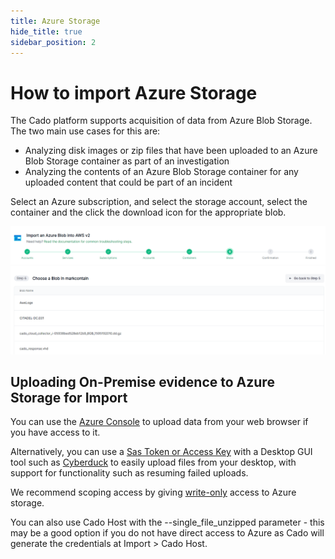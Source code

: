 ```yaml
---
title: Azure Storage
hide_title: true
sidebar_position: 2
---
```


# How to import Azure Storage

The Cado platform supports acquisition of data from Azure Blob Storage. The two main use cases for this are:

* Analyzing disk images or zip files that have been uploaded to an Azure Blob Storage container as part of an investigation
* Analyzing the contents of an Azure Blob Storage container for any uploaded content that could be part of an incident

Select an Azure subscription, and select the storage account, select the container and the click the download icon for the appropriate blob. 

![Import Azure Storage](/img/azure-storage.png)


## Uploading On-Premise evidence to Azure Storage for Import

You can use the [Azure Console](https://portal.azure.com/) to upload data from your web browser if you have access to it.

Alternatively, you can use a [Sas Token or Access Key](https://cyberduck.io/azure/) with a Desktop GUI tool such as [Cyberduck](https://cyberduck.io/) to easily upload files from your desktop, with support for functionality such as resuming failed uploads.

We recommend scoping access by giving [write-only](https://stackoverflow.com/questions/50864068/write-only-access-no-read-no-list-no-delete-to-azure-storage) access to Azure storage.

You can also use Cado Host with the --single_file_unzipped parameter - this may be a good option if you do not have direct access to Azure as Cado will generate the credentials at Import > Cado Host.


